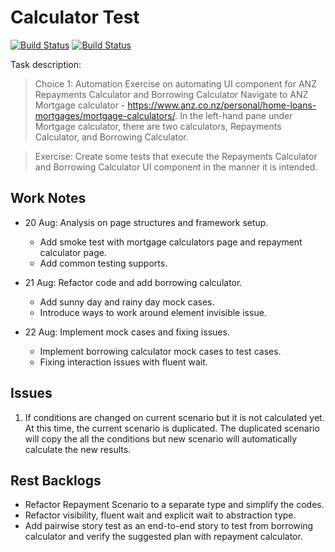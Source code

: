 # Calculator Test

[![Build Status](https://travis-ci.org/maxwu/wlg-task.svg?branch=dev)](https://travis-ci.org/maxwu/wlg-task)
[![Build Status](https://travis-ci.org/maxwu/wlg-task.svg?branch=master)](https://travis-ci.org/maxwu/wlg-task)

Task description:
> Choice 1: Automation Exercise on automating UI component for ANZ Repayments Calculator and Borrowing Calculator
  Navigate to  ANZ Mortgage calculator - https://www.anz.co.nz/personal/home-loans-mortgages/mortgage-calculators/. In the left-hand pane under Mortgage calculator, there are two calculators, Repayments Calculator, and Borrowing Calculator.
  
> Exercise: Create some tests that execute the Repayments Calculator and Borrowing Calculator UI component in the manner it is intended.


## Work Notes
 - 20 Aug: Analysis on page structures and framework setup.
   - Add smoke test with mortgage calculators page and repayment calculator page.
   - Add common testing supports.
                     
 - 21 Aug: Refactor code and add borrowing calculator.
   - Add sunny day and rainy day mock cases.
   - Introduce ways to work around element invisible issue.
 
 - 22 Aug: Implement mock cases and fixing issues.
   - Implement borrowing calculator mock cases to test cases.
   - Fixing interaction issues with fluent wait.

## Issues 
1.  If conditions are changed on current scenario but it is not calculated yet.
    At this time, the current scenario is duplicated. The duplicated scenario will copy the all the conditions but new scenario will automatically calculate the new results.
  

## Rest Backlogs
 - Refactor Repayment Scenario to a separate type and simplify the codes.
 - Refactor visibility, fluent wait and explicit wait to abstraction type.
 - Add pairwise story test as an end-to-end story to test from borrowing calculator and verify the suggested plan with repayment calculator.
